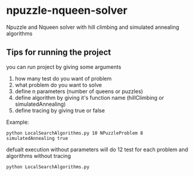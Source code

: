 # npuzzle-nqueen-solver
Npuzzle and Nqueen solver with hill climbing and simulated annealing algorithms

<h2>Tips for running the project</h2>

<p>you can run project by giving some arguments</p>

<ol>
  <li>how many test do you want of problem</li>
  <li>what problem do you want to solve</li>
  <li>define n parameters (number of queens or puzzles)</li>
  <li>define algorithm by giving it's function name (hillClimbing or simulatedAnnealing)</li>
  <li>define tracing by giving true or false</li>
</ol>

<p>Example:</p>

<code>python LocalSearchAlgorithms.py 10 NPuzzleProblem 8 simulatedAnnealing true</code>

<p>defualt execution without parameters will do 12 test for each problem and algorithms without tracing</p>

<code>python LocalSearchAlgorithms.py</code>
